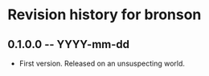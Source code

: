 # Revision history for bronson

## 0.1.0.0 -- YYYY-mm-dd

* First version. Released on an unsuspecting world.
